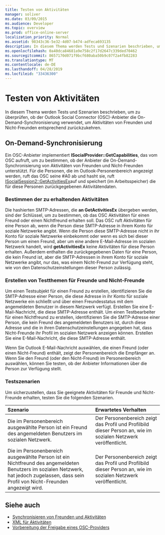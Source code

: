 ```yaml
---
title: Testen von Aktivitäten
manager: soliver
ms.date: 03/09/2015
ms.audience: Developer
ms.topic: overview
ms.prod: office-online-server
localization_priority: Normal
ms.assetid: 98343c36-5e32-4d07-b474-adfeca693135
description: In diesem Thema werden Tests und Szenarien beschrieben, um zu überprüfen, ob der Outlook Social Connector (OSC)-Anbieter die On-Demand-Synchronisierung verwendet, um Aktivitäten von Freunden und Nicht-Freunden entsprechend zurückzukehren.
ms.openlocfilehash: 0a40dca84681a9e758c2f17d2647c339ded70462
ms.sourcegitcommit: 8657170d071f9bcf680aba50b9c07f2a4fb82283
ms.translationtype: MT
ms.contentlocale: de-DE
ms.lasthandoff: 04/28/2019
ms.locfileid: "33436300"
---
```

# <a name="testing-activities"></a>Testen von Aktivitäten

In diesem Thema werden Tests und Szenarien beschrieben, um zu überprüfen, ob der Outlook Social Connector (OSC)-Anbieter die On-Demand-Synchronisierung verwendet, um Aktivitäten von Freunden und Nicht-Freunden entsprechend zurückzukehren.

<a name="olosc_TestingActivities_OnDemandSync"> </a>

## <a name="on-demand-synchronization"></a>On-Demand-Synchronisierung

Ein OSC-Anbieter implementiert **ISocialProvider::GetCapabilities**, das vom OSC aufruft, um zu bestimmen, ob der Anbieter die On-Demand-Synchronisierung von Aktivitäten von Freunden und Nicht-Freunden unterstützt. Für die Personen, die im Outlook-Personenbereich angezeigt werden, ruft das OSC seine #A0 ab und hasht sie, ruft [ISocialSession2::GetActivitiesEx](isocialsession2-getactivitiesex.md)auf und speichert (im Arbeitsspeicher) die für diese Personen zurückgegebenen Aktivitätendaten. 
  
### <a name="determining-activities-to-get"></a>Bestimmen der zu erhaltenden Aktivitäten

Die hashierten SMTP-Adressen, die **an GetActivitiesEx** übergeben werden, sind der Schlüssel, um zu bestimmen, ob das OSC Aktivitäten für einen Freund oder einen Nichtfreund erhalten soll. Das OSC ruft Aktivitäten für eine Person ab, wenn die Person diese SMTP-Adresse in ihrem Konto für soziale Netzwerke angibt. Wenn die Person diese SMTP-Adresse nicht in ihr Konto für soziale Netzwerke einbekommt oder wenn es sich bei dieser Person um einen Freund, aber um eine andere E-Mail-Adresse im sozialen Netzwerk handelt, wird **getActivitiesEx** keine Aktivitäten für diese Person erhalten. Außerdem enthalten die zurückgegebenen Daten für eine Person, die kein Freund ist, aber die SMTP-Adressen in ihrem Konto für soziale Netzwerke angibt, nur das, was einem Nicht-Freund zur Verfügung steht, wie von den Datenschutzeinstellungen dieser Person zulässig. 
  
### <a name="creating-test-subjects-for-friends-and-non-friends"></a>Erstellen von Testthemen für Freunde und Nicht-Freunde

Um einen Testsubjekt für einen Freund zu erstellen, identifizieren Sie die SMTP-Adresse einer Person, die diese Adresse in ihr Konto für soziale Netzwerke ein schließt und über einen Freundesstatus mit dem angemeldeten Benutzer in diesem Netzwerk verfügt. Erstellen Sie eine E-Mail-Nachricht, die diese SMTP-Adresse enthält. Um einen Testbearbeiter für einen Nichtfreund zu erstellen, identifizieren Sie die SMTP-Adresse einer Person, die kein Freund des angemeldeten Benutzers ist, durch diese Adresse und die in ihren Datenschutzeinstellungen angegeben hat, dass Nicht-Freunde ihr Profil im sozialen Netzwerk anzeigen können. Erstellen Sie eine E-Mail-Nachricht, die diese SMTP-Adresse enthält. 
  
Wenn Sie Outlook E-Mail-Nachricht auswählen, die einen Freund (oder einen Nicht-Freund) enthält, zeigt der Personenbereich die Empfänger an. Wenn Sie den Freund (oder den Nicht-Freund) im Personenbereich auswählen, können Sie testen, ob der Anbieter Informationen über die Person zur Verfügung stellt.
  
### <a name="test-scenarios"></a>Testszenarien

Um sicherzustellen, dass Sie geeignete Aktivitäten für Freunde und Nicht-Freunde erhalten, testen Sie die folgenden Szenarien.
  
|**Szenario**|**Erwartetes Verhalten**|
|:-----|:-----|
|Die im Personenbereich ausgewählte Person ist ein Freund des angemeldeten Benutzers im sozialen Netzwerk.  <br/> |Der Personenbereich zeigt das Profil und Profilbild dieser Person an, wie im sozialen Netzwerk veröffentlicht.  <br/> |
|Die im Personenbereich ausgewählte Person ist ein Nichtfreund des angemeldeten Benutzers im sozialen Netzwerk, hat jedoch zugelassen, dass sein Profil von Nicht-Freunden angezeigt wird.  <br/> |Der Personenbereich zeigt das Profil und Profilbild dieser Person an, wie im sozialen Netzwerk veröffentlicht.  <br/> |
   
## <a name="see-also"></a>Siehe auch

- [Synchronisieren von Freunden und Aktivitäten](synchronizing-friends-and-activities.md)  
- [XML für Aktivitäten](xml-for-activities.md)
- [Vorbereitung der Freigabe eines OSC-Providers](getting-ready-to-release-an-osc-provider.md)

